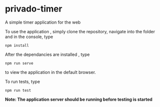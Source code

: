 # privado-timer

A simple timer application for the web

To use the application , simply clone the repository, navigate into the folder and in the console, type

    npm install

After the dependancies are installed , type

    npm run serve

to view the application in the default browser.

To run tests, type

    npm run test

**Note: The application server should be running before testing is started**
